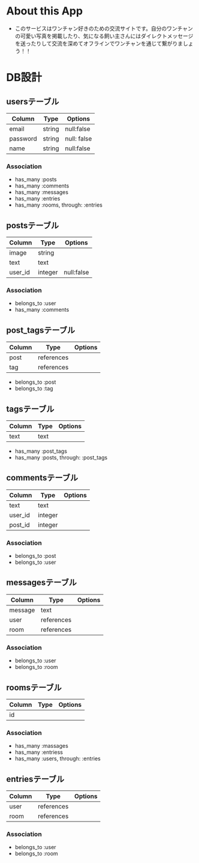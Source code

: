 # About this App

- このサービスはワンチャン好きのための交流サイトです。自分のワンチャンの可愛い写真を掲載したり、気になる飼い主さんにはダイレクトメッセージを送ったりして交流を深めてオフラインでワンチャンを通じて繋がりましょう！！

# DB設計
## usersテーブル
|Column|Type|Options|
|------|----|-------|
|email|string|null:false|
|password|string|null: false|
|name|string|null:false|
### Association
- has_many :posts
- has_many :comments
- has_many :messages
- has_many :entries
- has_many :rooms, through: :entries

## postsテーブル
|Column|Type|Options|
|------|----|-------|
|image|string||
|text|text||
|user_id|integer|null:false|
### Association
- belongs_to :user
- has_many :comments

## post_tagsテーブル
|Column|Type|Options|
|------|----|-------|
|post|references|
|tag|references||
- belongs_to :post
- belongs_to :tag

## tagsテーブル
|Column|Type|Options|
|------|----|-------|
|text|text||
- has_many :post_tags
- has_many :posts, through: :post_tags

## commentsテーブル
|Column|Type|Options|
|------|----|-------|
|text|text||
|user_id|integer||
|post_id|integer||
### Association
- belongs_to :post
- belongs_to :user

## messagesテーブル
|Column|Type|Options|
|------|----|-------|
|message|text||
|user|references||
|room|references||
### Association
- belongs_to :user
- belongs_to :room

## roomsテーブル
|Column|Type|Options|
|------|----|-------|
|id|||
### Association
- has_many :massages
- has_many :entriess
- has_many :users, through: :entries

## entriesテーブル
|Column|Type|Options|
|------|----|-------|
|user|references||
|room|references||
### Association
- belongs_to :user
- belongs_to :room




